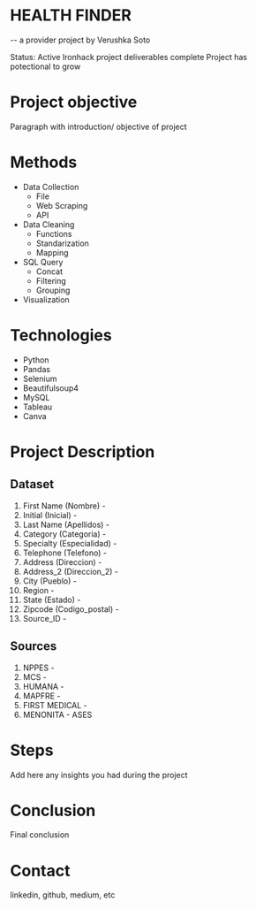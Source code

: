 # HEALTH FINDER
-- a provider project by Verushka Soto

  Status: Active
    Ironhack project deliverables complete
    Project has potectional to grow
# Project objective

  Paragraph with introduction/ objective of project
# Methods
  - Data Collection
      * File
      * Web Scraping
      * API
  - Data Cleaning
      * Functions
      * Standarization
      * Mapping
  - SQL Query
      * Concat
      * Filtering
      * Grouping
  - Visualization
# Technologies 
  - Python
  - Pandas
  - Selenium
  - Beautifulsoup4
  - MySQL
  - Tableau
  - Canva
# Project Description

  ## Dataset
  1. First Name (Nombre) -
  2. Initial (Inicial) -
  3. Last Name (Apellidos) - 
  4. Category (Categoria) - 
  5. Specialty (Especialidad) - 
  6. Telephone (Telefono) -
  7. Address (Direccion) -
  8. Address_2 (Direccion_2) -
  9. City (Pueblo) -
  10. Region - 
  11. State (Estado) -
  12. Zipcode (Codigo_postal) -
  13. Source_ID -

  ## Sources
  1. NPPES -
  2. MCS -
  3. HUMANA -
  4. MAPFRE -
  5. FIRST MEDICAL -
  6. MENONITA - ASES 

# Steps
  Add here any insights you had during the project

# Conclusion
  Final conclusion
  
# Contact
  linkedin, github, medium, etc 
  
